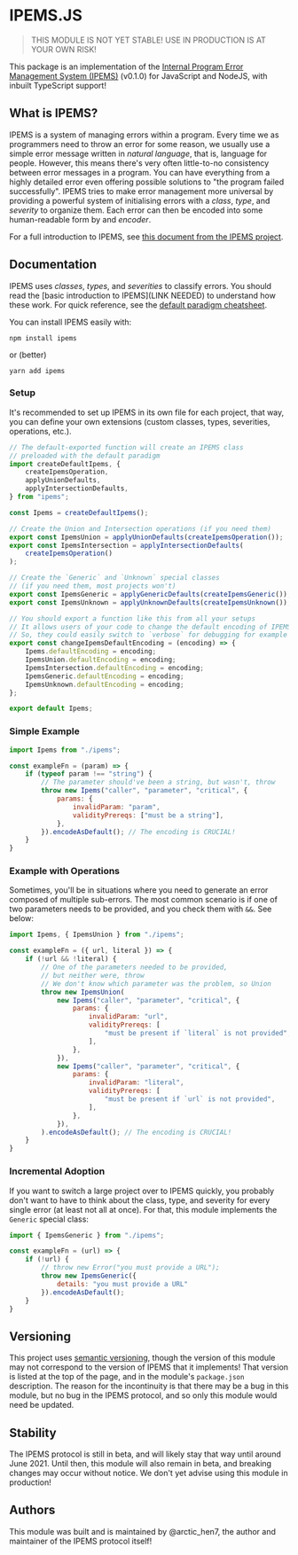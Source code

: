# IPEMS.JS

> THIS MODULE IS NOT YET STABLE! USE IN PRODUCTION IS AT YOUR OWN RISK!

This package is an implementation of the [Internal Program Error Management System (IPEMS)](https://github.com/arctic-hen7/ipems) (v0.1.0) for JavaScript and NodeJS, with inbuilt TypeScript support!

## What is IPEMS?

IPEMS is a system of managing errors within a program. Every time we as programmers need to throw an error for some reason, we usually use a simple error message written in *natural language*, that is, language for people. However, this means there's very often little-to-no consistency between error messages in a program. You can have everything from a highly detailed error even offering possible solutions to "the program failed successfully". IPEMS tries to make error management more universal by providing a powerful system of initialising errors with a *class*, *type*, and *severity* to organize them. Each error can then be encoded into some human-readable form by and *encoder*.

For a full introduction to IPEMS, see [this document from the IPEMS project](https://github.com/arctic-hen7/ipems/blob/main/protocol/basic-introduction.md).

## Documentation

IPEMS uses *classes*, *types*, and *severities* to classify errors. You should read the [basic introduction to IPEMS](LINK NEEDED) to understand how these work. For quick reference, see the [default paradigm cheatsheet](./cheatsheet.md).

You can install IPEMS easily with:
```
npm install ipems
```
or (better)
```
yarn add ipems
```

### Setup

It's recommended to set up IPEMS in its own file for each project, that way, you can define your own extensions (custom classes, types, severities, operations, etc.).

```javascript
// The default-exported function will create an IPEMS class
// preloaded with the default paradigm
import createDefaultIpems, {
	createIpemsOperation,
	applyUnionDefaults,
	applyIntersectionDefaults,
} from "ipems";

const Ipems = createDefaultIpems();

// Create the Union and Intersection operations (if you need them)
export const IpemsUnion = applyUnionDefaults(createIpemsOperation());
export const IpemsIntersection = applyIntersectionDefaults(
	createIpemsOperation()
);

// Create the `Generic` and `Unknown` special classes
// (if you need them, most projects won't)
export const IpemsGeneric = applyGenericDefaults(createIpemsGeneric());
export const IpemsUnknown = applyUnknownDefaults(createIpemsUnknown());

// You should export a function like this from all your setups
// It allows users of your code to change the default encoding of IPEMS
// So, they could easily switch to `verbose` for debugging for example
export const changeIpemsDefaultEncoding = (encoding) => {
	Ipems.defaultEncoding = encoding;
	IpemsUnion.defaultEncoding = encoding;
	IpemsIntersection.defaultEncoding = encoding;
	IpemsGeneric.defaultEncoding = encoding;
	IpemsUnknown.defaultEncoding = encoding;
};

export default Ipems;
```

### Simple Example
```javascript
import Ipems from "./ipems";

const exampleFn = (param) => {
	if (typeof param !== "string") {
		// The parameter should've been a string, but wasn't, throw
		throw new Ipems("caller", "parameter", "critical", {
			params: {
				invalidParam: "param",
				validityPrereqs: ["must be a string"],
			},
		}).encodeAsDefault(); // The encoding is CRUCIAL!
	}
}
```

### Example with Operations

Sometimes, you'll be in situations where you need to generate an error composed of multiple sub-errors. The most common scenario is if one of two parameters needs to be provided, and you check them with `&&`. See below:

```javascript
import Ipems, { IpemsUnion } from "./ipems";

const exampleFn = ({ url, literal }) => {
	if (!url && !literal) {
		// One of the parameters needed to be provided,
		// but neither were, throw
		// We don't know which parameter was the problem, so Union
		throw new IpemsUnion(
			new Ipems("caller", "parameter", "critical", {
				params: {
					invalidParam: "url",
					validityPrereqs: [
						"must be present if `literal` is not provided",
					],
				},
			}),
			new Ipems("caller", "parameter", "critical", {
				params: {
					invalidParam: "literal",
					validityPrereqs: [
						"must be present if `url` is not provided",
					],
				},
			}),
		).encodeAsDefault(); // The encoding is CRUCIAL!
	}
}
```

### Incremental Adoption

If you want to switch a large project over to IPEMS quickly, you probably don't want to have to think about the class, type, and severity for every single error (at least not all at once). For that, this module implements the `Generic` special class:

```javascript
import { IpemsGeneric } from "./ipems";

const exampleFn = (url) => {
	if (!url) {
		// throw new Error("you must provide a URL");
		throw new IpemsGeneric({ 
			details: "you must provide a URL"
		}).encodeAsDefault();
	}
}
```

## Versioning

This project uses [semantic versioning](https://semver.org/), though the version of this module may not correspond to the version of IPEMS that it implements! That version is listed at the top of the page, and in the module's `package.json` description. The reason for the incontinuity is that there may be a bug in this module, but no bug in the IPEMS protocol, and so only this module would need be updated.

## Stability

The IPEMS protocol is still in beta, and will likely stay that way until around June 2021. Until then, this module will also remain in beta, and breaking changes may occur without notice. We don't yet advise using this module in production!

## Authors

This module was built and is maintained by @arctic_hen7, the author and maintainer of the IPEMS protocol itself!
